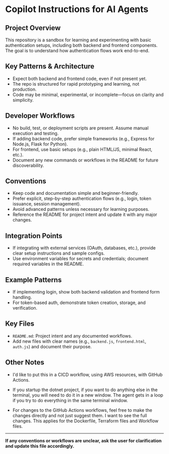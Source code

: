 # Copilot Instructions for AI Agents

## Project Overview
This repository is a sandbox for learning and experimenting with basic authentication setups, including both backend and frontend components. The goal is to understand how authentication flows work end-to-end.

## Key Patterns & Architecture
- Expect both backend and frontend code, even if not present yet.
- The repo is structured for rapid prototyping and learning, not production.
- Code may be minimal, experimental, or incomplete—focus on clarity and simplicity.

## Developer Workflows
- No build, test, or deployment scripts are present. Assume manual execution and testing.
- If adding backend code, prefer simple frameworks (e.g., Express for Node.js, Flask for Python).
- For frontend, use basic setups (e.g., plain HTML/JS, minimal React, etc.).
- Document any new commands or workflows in the README for future discoverability.

## Conventions
- Keep code and documentation simple and beginner-friendly.
- Prefer explicit, step-by-step authentication flows (e.g., login, token issuance, session management).
- Avoid advanced patterns unless necessary for learning purposes.
- Reference the README for project intent and update it with any major changes.

## Integration Points
- If integrating with external services (OAuth, databases, etc.), provide clear setup instructions and sample configs.
- Use environment variables for secrets and credentials; document required variables in the README.

## Example Patterns
- If implementing login, show both backend validation and frontend form handling.
- For token-based auth, demonstrate token creation, storage, and verification.

## Key Files
- `README.md`: Project intent and any documented workflows.
- Add new files with clear names (e.g., `backend.js`, `frontend.html`, `auth.js`) and document their purpose.

## Other Notes
- I'd like to put this in a CICD workflow, using AWS resources, with GitHub Actions.

- If you startup the dotnet project, if you want to do anything else in the terminal, you will need to do it in a new window. The agent gets in a loop if you try to do everything in the same terminal window.

- For changes to the GitHub Actions workflows, feel free to make the changes directly and not just suggest them. I want to see the full changes. This applies for the Dockerfile, Terraform files and Workflow files.

---

**If any conventions or workflows are unclear, ask the user for clarification and update this file accordingly.**
